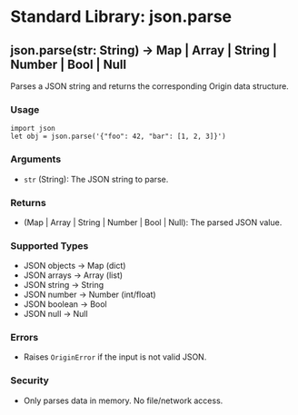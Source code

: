 # Standard Library: json.parse

## json.parse(str: String) -> Map | Array | String | Number | Bool | Null

Parses a JSON string and returns the corresponding Origin data structure.

### Usage
```ori
import json
let obj = json.parse('{"foo": 42, "bar": [1, 2, 3]}')
```

### Arguments
- `str` (String): The JSON string to parse.

### Returns
- (Map | Array | String | Number | Bool | Null): The parsed JSON value.

### Supported Types
- JSON objects → Map (dict)
- JSON arrays → Array (list)
- JSON string → String
- JSON number → Number (int/float)
- JSON boolean → Bool
- JSON null → Null

### Errors
- Raises `OriginError` if the input is not valid JSON.

### Security
- Only parses data in memory. No file/network access. 